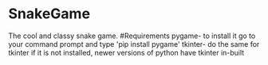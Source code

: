 # SnakeGame
The cool and classy snake game.
#Requirements
pygame- to install it go to your command prompt and type 'pip install pygame'
tkinter- do the same for tkinter if it is not installed, newer versions of python have tkinter in-built
